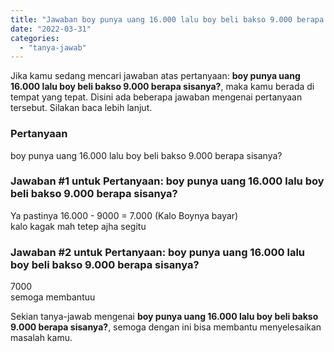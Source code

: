 ```yaml
---
title: "Jawaban boy punya uang 16.000 lalu boy beli bakso 9.000 berapa sisanya?"
date: "2022-03-31"
categories: 
  - "tanya-jawab"
---
```


Jika kamu sedang mencari jawaban atas pertanyaan: **boy punya uang 16.000 lalu boy beli bakso 9.000 berapa sisanya?**, maka kamu berada di tempat yang tepat. Disini ada beberapa jawaban mengenai pertanyaan tersebut. Silakan baca lebih lanjut.

### Pertanyaan

boy punya uang 16.000 lalu boy beli bakso 9.000 berapa sisanya?

### Jawaban #1 untuk Pertanyaan: boy punya uang 16.000 lalu boy beli bakso 9.000 berapa sisanya?

Ya pastinya 16.000 - 9000 = 7.000 (Kalo Boynya bayar)  
kalo kagak mah tetep ajha segitu  

### Jawaban #2 untuk Pertanyaan: boy punya uang 16.000 lalu boy beli bakso 9.000 berapa sisanya?

7000  
semoga membantuu

Sekian tanya-jawab mengenai **boy punya uang 16.000 lalu boy beli bakso 9.000 berapa sisanya?**, semoga dengan ini bisa membantu menyelesaikan masalah kamu.

